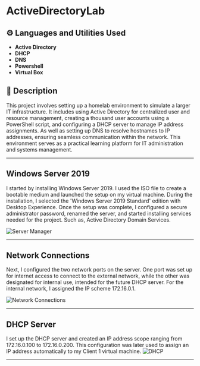 # ActiveDirectoryLab

## ⚙️ Languages and Utilities Used

- **Active Directory** 
- **DHCP**
- **DNS**
- **Powershell** 
- **Virtual Box**

## 📄 Description

This project involves setting up a homelab environment to simulate a larger IT infrastructure. It includes using Active Directory for centralized user and resource management, creating a thousand user accounts using a PowerShell script, and configuring a DHCP server to manage IP address assignments. As well as setting up DNS to resolve hostnames to IP addresses, ensuring seamless communication within the network. This environment serves as a practical learning platform for IT administration and systems management.

---

## Windows Server 2019
I started by installing Windows Server 2019. I used the ISO file to create a bootable medium and launched the setup on my virtual machine. During the installation, I selected the 'Windows Server 2019 Standard' edition with Desktop Experience. Once the setup was complete, I configured a secure administrator password, renamed the server, and started installing services needed for the project. Such as, Active Directory Domain Services.

![Server Manager](https://i.imgur.com/t8Z8eAX.png)

---

## Network Connections
Next, I configured the two network ports on the server. One port was set up for internet access to connect to the external network, while the other was designated for internal use, intended for the future DHCP server. For the internal network, I assigned the IP scheme 172.16.0.1.

![Network Connections](https://imgur.com/Ld5Egds.png)

---

## DHCP Server
I set up the DHCP server and created an IP address scope ranging from 172.16.0.100 to 172.16.0.200. This configuration was later used to assign an IP address automatically to my Client 1 virtual machine.
![DHCP](https://imgur.com/PjrttTV.png)

---
